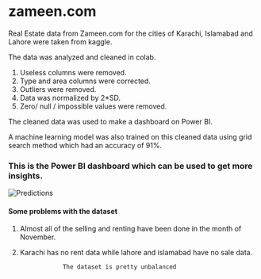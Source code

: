 # zameen.com
 
Real Estate data from Zameen.com for the cities of Karachi, Islamabad and Lahore were taken from kaggle.

The data was analyzed and cleaned in colab. 
  1) Useless columns were removed.
  2) Type and area columns were corrected.
  3) Outliers were removed.
  4) Data was normalized by 2*SD.
  5) Zero/ null / impossible values were removed.

The cleaned data was used to make a dashboard on Power BI.

A machine learning model was also trained on this cleaned data using grid search method which had an accuracy of 91%.

### This is the Power BI dashboard which can be used to get more insights.

![Predictions](/../main/pictures/power_bi_dashboard.png)

#### Some problems with the dataset
1) Almost all of the selling and renting have been done in the month of November.
2) Karachi has no rent data while lahore and islamabad have no sale data.

                   The dataset is pretty unbalanced
